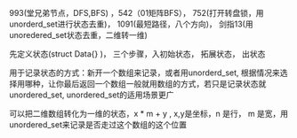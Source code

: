 993(堂兄弟节点，DFS,BFS) ，542（01矩阵BFS）， 752(打开转盘锁，用unorderd_set进行状态去重)， 1091(最短路径，八个方向)， 剑指13(用unoredered_set状态去重，二维转一维)

先定义状态(struct Data{} )， 三个步骤，入初始状态， 拓展状态， 出状态



用于记录状态的方式：新开一个数组来记录，或者用unorderd_set, 根据情况来选择用哪种，让你最后返回一个数组一般就用数组的方式，若只是记录状态就unordered_set, unordered_set的适用场景更广

可以把二维数组转化为一维的状态，x * m + y ,  x,y是坐标，n 是行， m 是宽，用unordered_set来记录是否走过这个数组的这个位置